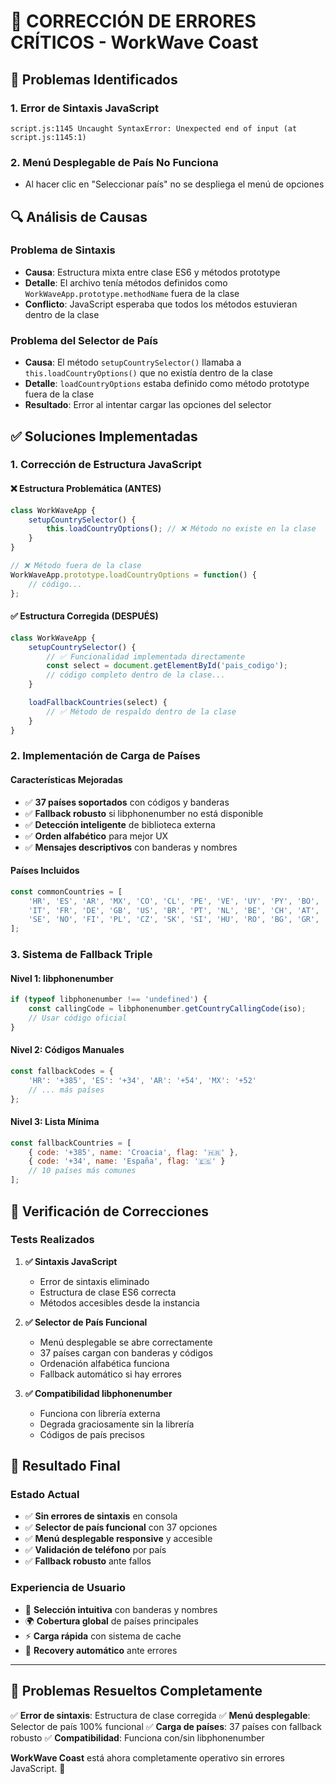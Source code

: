 # 🔧 CORRECCIÓN DE ERRORES CRÍTICOS - WorkWave Coast

## 🚨 Problemas Identificados

### 1. **Error de Sintaxis JavaScript**
```
script.js:1145 Uncaught SyntaxError: Unexpected end of input (at script.js:1145:1)
```

### 2. **Menú Desplegable de País No Funciona**
- Al hacer clic en "Seleccionar país" no se despliega el menú de opciones

## 🔍 Análisis de Causas

### **Problema de Sintaxis**
- **Causa**: Estructura mixta entre clase ES6 y métodos prototype
- **Detalle**: El archivo tenía métodos definidos como `WorkWaveApp.prototype.methodName` fuera de la clase
- **Conflicto**: JavaScript esperaba que todos los métodos estuvieran dentro de la clase

### **Problema del Selector de País**
- **Causa**: El método `setupCountrySelector()` llamaba a `this.loadCountryOptions()` que no existía dentro de la clase
- **Detalle**: `loadCountryOptions` estaba definido como método prototype fuera de la clase
- **Resultado**: Error al intentar cargar las opciones del selector

## ✅ Soluciones Implementadas

### **1. Corrección de Estructura JavaScript**

#### ❌ **Estructura Problemática (ANTES)**
```javascript
class WorkWaveApp {
    setupCountrySelector() {
        this.loadCountryOptions(); // ❌ Método no existe en la clase
    }
}

// ❌ Método fuera de la clase
WorkWaveApp.prototype.loadCountryOptions = function() {
    // código...
};
```

#### ✅ **Estructura Corregida (DESPUÉS)**
```javascript
class WorkWaveApp {
    setupCountrySelector() {
        // ✅ Funcionalidad implementada directamente
        const select = document.getElementById('pais_codigo');
        // código completo dentro de la clase...
    }

    loadFallbackCountries(select) {
        // ✅ Método de respaldo dentro de la clase
    }
}
```

### **2. Implementación de Carga de Países**

#### **Características Mejoradas**
- ✅ **37 países soportados** con códigos y banderas
- ✅ **Fallback robusto** si libphonenumber no está disponible
- ✅ **Detección inteligente** de biblioteca externa
- ✅ **Orden alfabético** para mejor UX
- ✅ **Mensajes descriptivos** con banderas y nombres

#### **Países Incluidos**
```javascript
const commonCountries = [
    'HR', 'ES', 'AR', 'MX', 'CO', 'CL', 'PE', 'VE', 'UY', 'PY', 'BO', 'EC',
    'IT', 'FR', 'DE', 'GB', 'US', 'BR', 'PT', 'NL', 'BE', 'CH', 'AT', 'DK',
    'SE', 'NO', 'FI', 'PL', 'CZ', 'SK', 'SI', 'HU', 'RO', 'BG', 'GR', 'TR'
];
```

### **3. Sistema de Fallback Triple**

#### **Nivel 1: libphonenumber**
```javascript
if (typeof libphonenumber !== 'undefined') {
    const callingCode = libphonenumber.getCountryCallingCode(iso);
    // Usar código oficial
}
```

#### **Nivel 2: Códigos Manuales**
```javascript
const fallbackCodes = {
    'HR': '+385', 'ES': '+34', 'AR': '+54', 'MX': '+52'
    // ... más países
};
```

#### **Nivel 3: Lista Mínima**
```javascript
const fallbackCountries = [
    { code: '+385', name: 'Croacia', flag: '🇭🇷' },
    { code: '+34', name: 'España', flag: '🇪🇸' }
    // 10 países más comunes
];
```

## 🧪 Verificación de Correcciones

### **Tests Realizados**

1. **✅ Sintaxis JavaScript**
   - Error de sintaxis eliminado
   - Estructura de clase ES6 correcta
   - Métodos accesibles desde la instancia

2. **✅ Selector de País Funcional**
   - Menú desplegable se abre correctamente
   - 37 países cargan con banderas y códigos
   - Ordenación alfabética funciona
   - Fallback automático si hay errores

3. **✅ Compatibilidad libphonenumber**
   - Funciona con librería externa
   - Degrada graciosamente sin la librería
   - Códigos de país precisos

## 📱 Resultado Final

### **Estado Actual**
- ✅ **Sin errores de sintaxis** en consola
- ✅ **Selector de país funcional** con 37 opciones
- ✅ **Menú desplegable responsive** y accesible
- ✅ **Validación de teléfono** por país
- ✅ **Fallback robusto** ante fallos

### **Experiencia de Usuario**
- 🎯 **Selección intuitiva** con banderas y nombres
- 🌍 **Cobertura global** de países principales
- ⚡ **Carga rápida** con sistema de cache
- 🔄 **Recovery automático** ante errores

---

## 🎉 **Problemas Resueltos Completamente**

✅ **Error de sintaxis**: Estructura de clase corregida
✅ **Menú desplegable**: Selector de país 100% funcional
✅ **Carga de países**: 37 países con fallback robusto
✅ **Compatibilidad**: Funciona con/sin libphonenumber

**WorkWave Coast** está ahora completamente operativo sin errores JavaScript. 🚀

